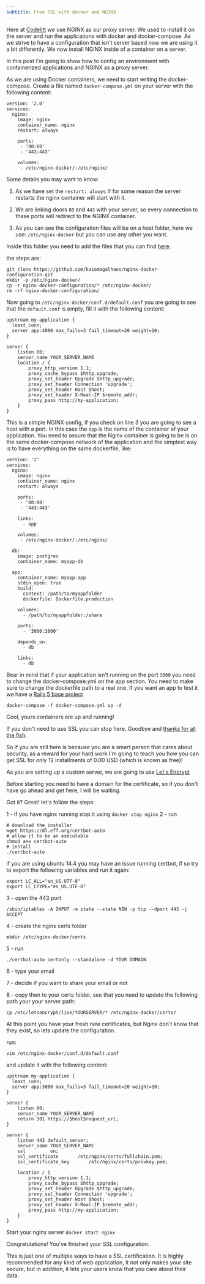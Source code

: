 ```yaml
---
subtitle: Free SSL with docker and NGINX
---
```


Here at [Codelitt](https://www.codelitt.com) we use NGINX as our proxy server. We used to install it on the server and run the applications with docker and docker-compose. As we strive to have a configuration that isn't server based now we are using it a bit differently. We now install NGINX inside of a container on a server.

In this post i'm going to show how to config an environment with containerized applications and NGINX as a proxy server.

As we are using Docker containers, we need to start writing the docker-compose. Create a file named `docker-compose.yml` on your server with the following content:

```
version: '2.0'
services:
  nginx:
    image: nginx
    container_name: nginx
    restart: always

    ports:
     - '80:80'
     - '443:443'

    volumes: 
     - /etc/nginx-docker/:/etc/nginx/
```

Some details you may want to know:

1. As we have set the ```restart: always``` If for some reason the server restarts the nginx container will start with it. 

2. We are linking doors `80` and `443` with your server, so every connection to these ports will redirect to the NGINX container.

3. As you can see the configuration files will be on a host folder, here we use: `/etc/nginx-docker` but you can use any other you want.

Inside this folder you need to add the files that you can find [here](https://github.com/kaiomagalhaes/nginx-docker-configuration).

the steps are:

```
git clone https://github.com/kaiomagalhaes/nginx-docker-configuration.git
mkdir -p /etc/nginx-docker/
cp -r nginx-docker-configuration/* /etc/nginx-docker/
rm -rf nginx-docker-configuration/
```

Now going to `/etc/nginx-docker/conf.d/default.conf` you are going to see that the `default.conf` is empty, fill it with the following content:

```
upstream my-application {
  least_conn;
  server app:4000 max_fails=3 fail_timeout=20 weight=10;
}

server {
    listen 80;
    server_name YOUR_SERVER_NAME
    location / {
        proxy_http_version 1.1;
        proxy_cache_bypass $http_upgrade;
        proxy_set_header Upgrade $http_upgrade;
        proxy_set_header Connection 'upgrade';
        proxy_set_header Host $host;
        proxy_set_header X-Real-IP $remote_addr;
        proxy_pass http://my-application;
    }
}
```

This is a simple NGINX config, if you check on line 3 you are going to see a host with a port. In this case the `app` is the name of the container of your application. You need to assure that the Nginx container is going to be is on the same docker-compose network of the application and the simplest way is to have everything on the same dockerfile, like:

```
version: '2'
services:
  nginx:
    image: nginx
    container_name: nginx
    restart: always

    ports:
     - '80:80'
     - '443:443'

    links:
      - app

    volumes: 
     - /etc/nginx-docker/:/etc/nginx/

  db:
    image: postgres
    container_name: myapp-db

  app:
    container_name: myapp-app
    stdin_open: true
    build:
      context: /path/to/myappfolder
      dockerfile: Dockerfile.production

    volumes:
      - /path/to/myappfolder:/share

    ports:
      - '3000:3000'

    depends_on:
      - db

    links:
      - db
```

Bear in mind that if your application isn't running on the port `3000` you need to change the docker-compose.yml on the app section. You need to make sure to change the dockerfile path to a real one. If you want an app to test it we have a [Rails 5 base project](https://github.com/codelittinc/rails-5-base-project)

```
docker-compose -f docker-compose.yml up -d
```
Cool, yours containers are up and running!

If you don't need to use SSL you can stop here. Goodbye and [thanks for all the fish](http://img14.deviantart.net/c2f0/i/2013/337/7/4/so_long__and_thanks_for_all_the_fish__by_acidbetta-d6ung6t.jpg).

So if you are still here is because you are a smart person that cares about security, as a reward for your hard work I'm going to teach you how you can get SSL for only 12 installments of 0.00 USD (which is known as free)!

As you are setting up a custom server, we are going to use [Let's Encrypt](https://letsencrypt.org/getting-started/)

Before starting you need to have a domain for the certificate, so if you don't have go ahead and get here, I will be waiting.

Got it? Great! let's follow the steps:

1 - if you have nginx running stop it using `docker stop nginx`
2 - run 
```
# download the installer
wget https://dl.eff.org/certbot-auto
# allow it to be an executable
chmod a+x certbot-auto
# install 
./certbot-auto
```
if you are using ubuntu 14.4 you may have an issue running certbot, if so try  to  export the following variables and run it again:
```
export LC_ALL="en_US.UTF-8"
export LC_CTYPE="en_US.UTF-8"
```

3 - open the 443 port 
```
/sbin/iptables -A INPUT -m state --state NEW -p tcp --dport 443 -j ACCEPT
```

4 - create the nginx certs folder 
```
mkdir /etc/nginx-docker/certs
```

5 - run 
```
./certbot-auto certonly --standalone -d YOUR DOMAIN
```

6 - type your email

7 - decide if you want to share your email or not

8 - copy then to your certs folder, see that you need to update the following path your your server path:
```
cp /etc/letsencrypt/live/YOURSERVER/* /etc/nginx-docker/certs/
```

At this point you have your fresh new certificates, but Nginx don't know that they exist, so lets update the configuration. 

run: 

```
vim /etc/nginx-docker/conf.d/default.conf
```

and update it with the following content:

```
upstream my-application {  
  least_conn;
  server app:3000 max_fails=3 fail_timeout=20 weight=10;
}

server {
    listen 80;
    server_name YOUR_SERVER_NAME
    return 301 https://$host$request_uri;
}

server {
    listen 443 default_server;
    server_name YOUR_SERVER_NAME
    ssl         on;
    ssl_certificate       /etc/nginx/certs/fullchain.pem;
    ssl_certificate_key       /etc/nginx/certs/privkey.pem;

    location / {
        proxy_http_version 1.1;
        proxy_cache_bypass $http_upgrade;
        proxy_set_header Upgrade $http_upgrade;
        proxy_set_header Connection 'upgrade';
        proxy_set_header Host $host;
        proxy_set_header X-Real-IP $remote_addr;
        proxy_pass http://my-application;
    }
}

```

Start your nginx server `docker start nginx`

Congratulations! You've finished your SSL configuration.

This is just one of multiple ways to have a SSL certification. It is highly recommended for any kind of web application, it not only makes your site secure, but in addition, it lets your users know that you care about their data.
